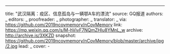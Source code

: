 -------------
title: "武汉隔离：疫区、信息孤岛与一辆鄂A车的漂流"
source: GQ报道
authors: _
editors: _
proofreader: _
photographer: _
translator: _
via: https://github.com/2019ncovmemory/nCovMemory
link: https://mp.weixin.qq.com/s/M-hVivF7NQmZHlu8YMnL_w
archive: http://archive.is/3XKZD
snapshot: https://github.com/2019ncovmemory/nCovMemory/blob/master/archive/jpg/2.jpg
lead: _
cover: -
